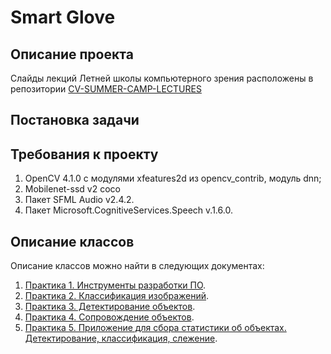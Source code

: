 # Smart Glove

## Описание проекта

Слайды лекций Летней школы компьютерного зрения расположены в репозитории [CV-SUMMER-CAMP-LECTURES](https://github.com/itlab-vision/CV-SUMMER-CAMP-LECTURES)

## Постановка задачи



## Требования к проекту

1. OpenCV 4.1.0 с модулями xfeatures2d из opencv_contrib, модуль dnn;
2. Mobilenet-ssd v2 coco
2. Пакет SFML Audio v2.4.2.
3. Пакет Microsoft.CognitiveServices.Speech v.1.6.0.
  
## Описание классов

Описание классов можно найти в следующих документах:

  1. [Практика 1. Инструменты разработки ПО](docs/README_1.md).
  1. [Практика 2. Классификация изображений](docs/README_2.md).
  1. [Практика 3. Детектирование объектов](docs/README_3.md).
  1. [Практика 4. Сопровождение объектов](docs/README_4.md).
  1. [Практика 5. Приложение для сбора статистики об объектах. Детектирование, классификация, слежение](docs/README_5.md).
